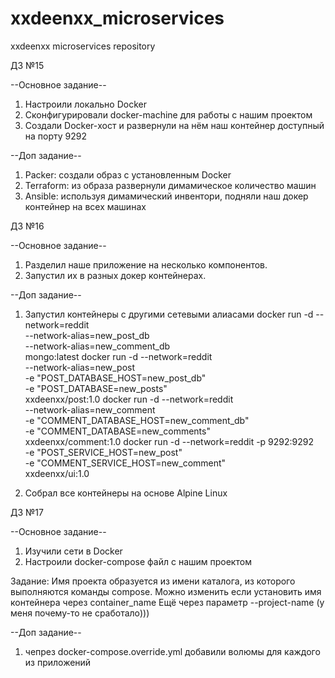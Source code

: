 # xxdeenxx_microservices
xxdeenxx microservices repository

ДЗ №15

--Основное задание--

1. Настроили локально Docker
2. Сконфигурировали docker-machine для работы с нашим проектом
3. Создали Docker-хост и развернули на нём наш контейнер доступный на порту 9292

--Доп задание--

1. Packer: создали образ с установленным Docker
2. Terraform: из образа развернули димамическое количество машин
3. Ansible: используя димамический инвентори, подняли наш докер контейнер на всех машинах

ДЗ №16

--Основное задание--

1. Разделил наше приложение на несколько компонентов.
2. Запустил их в разных докер контейнерах.

--Доп задание--

1. Запустил контейнеры с другими сетевыми алиасами
docker run -d --network=reddit \
  --network-alias=new_post_db \
  --network-alias=new_comment_db \
  mongo:latest
docker run -d --network=reddit \
  --network-alias=new_post \
  -e "POST_DATABASE_HOST=new_post_db" \
  -e "POST_DATABASE=new_posts" \
  xxdeenxx/post:1.0
docker run -d --network=reddit \
  --network-alias=new_comment \
  -e "COMMENT_DATABASE_HOST=new_comment_db" \
  -e "COMMENT_DATABASE=new_comments" \
  xxdeenxx/comment:1.0
docker run -d --network=reddit -p 9292:9292 \
  -e "POST_SERVICE_HOST=new_post" \
  -e "COMMENT_SERVICE_HOST=new_comment" \
  xxdeenxx/ui:1.0

2. Собрал все контейнеры на основе Alpine Linux

ДЗ №17

--Основное задание--

1. Изучили сети в Docker
2. Настроили docker-compose файл с нашим проектом

Задание:
 Имя проекта образуется из имени каталога, из которого выполняются команды compose.
 Можно изменить если установить имя контейнера через container_name
 Ещё через параметр --project-name (у меня почему-то не сработало)))

 --Доп задание--

 1. чепрез docker-compose.override.yml добавили волюмы для каждого из приложений
